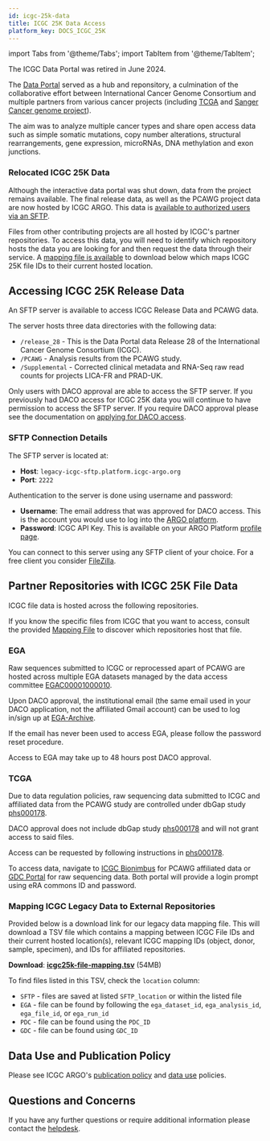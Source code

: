 ```yaml
---
id: icgc-25k-data
title: ICGC 25K Data Access
platform_key: DOCS_ICGC_25K
---
```


import Tabs from '@theme/Tabs';
import TabItem from '@theme/TabItem';

The ICGC Data Portal was retired in June 2024.

The [Data Portal](https://pubmed.ncbi.nlm.nih.gov/21930502/) served as a hub and reponsitory, a culmination of the collaborative effort between International Cancer Genome Consortium and multiple partners from various cancer projects (including [TCGA](https://www.cancer.gov/ccg/research/genome-sequencing/tcga) and [Sanger Cancer genome project](https://www.sanger.ac.uk/group/cancer-genome-project/)).

The aim was to analyze multiple cancer types and share open access data such as simple somatic mutations, copy number alterations, structural rearrangements, gene expression, microRNAs, DNA methylation and exon junctions.

### Relocated ICGC 25K Data

Although the interactive data portal was shut down, data from the project remains available. The final release data, as well as the PCAWG project data are now hosted by ICGC ARGO. This data is [available to authorized users via an SFTP](#accessing-icgc-25k-release-data).

Files from other contributing projects are all hosted by ICGC's partner repositories. To access this data, you will need to identify which repository hosts the data you are looking for and then request the data through their service. A [mapping file is available](#mapping-icgc-legacy-data-to-external-repositories) to download below which maps ICGC 25K file IDs to their current hosted location.

## Accessing ICGC 25K Release Data

An SFTP server is available to access ICGC Release Data and PCAWG data.

The server hosts three data directories with the following data:

- `/release_28` - This is the Data Portal data Release 28 of the International Cancer Genome Consortium (ICGC).
- `/PCAWG` - Analysis results from the PCAWG study.
- `/Supplemental` - Corrected clinical metadata and RNA-Seq raw read counts for projects LICA-FR and PRAD-UK.

Only users with DACO approval are able to access the SFTP server. If you previously had DACO access for ICGC 25K data you will continue to have permission to access the SFTP server. If you require DACO approval please see the documentation on [applying for DACO access](./daco/applying.md).

### SFTP Connection Details

The SFTP server is located at:

- **Host**: `legacy-icgc-sftp.platform.icgc-argo.org`
- **Port**: `2222`

Authentication to the server is done using username and password:

- **Username**: The email address that was approved for DACO access. This is the account you would use to log into the [ARGO platform](https://platform.icgc-argo.com).
- **Password**: ICGC API Key. This is available on your ARGO Platform [profile page](https://platform.icgc-argo.com/user).

You can connect to this server using any SFTP client of your choice. For a free client you consider [FileZilla](https://filezilla-project.org/download.php?type=client).

## Partner Repositories with ICGC 25K File Data

ICGC file data is hosted across the following repositories.

If you know the specific files from ICGC that you want to access, consult the provided [Mapping File](#mapping-icgc-legacy-data-to-external-repositories) to discover which repositories host that file.

### EGA

Raw sequences submitted to ICGC or reprocessed apart of PCAWG are hosted across multiple EGA datasets managed by the data access committee [EGAC00001000010](https://ega-archive.org/dacs/EGAC00001000010).

Upon DACO approval, the institutional email (the same email used in your DACO application, not the affiliated Gmail account) can be used to log in/sign up at [EGA-Archive](https://ega-archive.org).

If the email has never been used to access EGA, please follow the password reset procedure.

Access to EGA may take up to 48 hours post DACO approval.


### TCGA 

Due to data regulation policies, raw sequencing data submitted to ICGC and affiliated data from the PCAWG study are controlled under dbGap study [phs000178](https://www.ncbi.nlm.nih.gov/projects/gap/cgi-bin/study.cgi?study_id=phs000178.v11.p8). 

DACO approval does not include dbGap study [phs000178](https://www.ncbi.nlm.nih.gov/projects/gap/cgi-bin/study.cgi?study_id=phs000178.v11.p8) and will not grant access to said files.

Access can be requested by following instructions in [phs000178](https://www.ncbi.nlm.nih.gov/projects/gap/cgi-bin/study.cgi?study_id=phs000178.v11.p8).

To access data, navigate to [ICGC Bionimbus](https://icgc.bionimbus.org/files) for  PCAWG affiliated data or [GDC Portal](https://portal.gdc.cancer.gov) for raw sequencing data. Both portal will provide a login prompt using eRA commons ID and password.

### Mapping ICGC Legacy Data to External Repositories

Provided below is a download link for our legacy data mapping file. This will download a TSV file which contains a mapping between ICGC File IDs and their current hosted location(s), relevant ICGC mapping IDs (object, donor, sample, specimen), and IDs for affiliated repositories.

**Download**: [**icgc25k-file-mapping.tsv**](https://icgc25k.s3.ca-central-1.amazonaws.com/icgc25k-legacy-data-locations.tsv) (54MB)

To find files listed in this TSV, check the `location` column:

- `SFTP` - files are saved at listed `SFTP_location` or within the listed file
- `EGA` - file can be found by following the `ega_dataset_id`, `ega_analysis_id`, `ega_file_id`, or `ega_run_id`
- `PDC` - file can be found using the `PDC_ID`
- `GDC` - file can be found using `GDC_ID`

## Data Use and Publication Policy

Please see ICGC ARGO's [publication policy](https://www.icgc-argo.org/page/77/e3-publication-policy) and [data use](https://www.icgc-argo.org/page/132/data-access-and-data-use-policies-and-guidelines) policies.

## Questions and Concerns

If you have any further questions or require additional information please contact the [helpdesk](https://platform.icgc-argo.org/contact).

